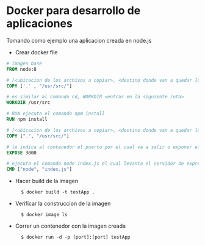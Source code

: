 # Docker para desarrollo de aplicaciones

Tomando como ejemplo una aplicacion creada en node.js

- Crear docker file
```dockerfile
# Imagen base
FROM node:8

# [<ubicacion de los archivos a copiar>, <destino donde van a quedar los archivos copiados>]
COPY ['.' , "/usr/src/"]

# es similar al comando cd, WORKDIR <entrar en la siguiente ruta> 
WORKDIR /usr/src

# RUN ejecuta el comando npm install 
RUN npm install

# [<ubicacion de los archivos a copiar>, <destino donde van a quedar los archivos copiados>]
COPY [".", "/usr/src/"]

# le indica al contenedor el puerto por el cual va a salir o exponer el contenedor, es el mismo puerto por donde esta escuchando node
EXPOSE 3000

# ejecuta el comando node index.js el cual levanta el servidor de express
CMD ["node", "index.js"]

```

- Hacer build de la imagen

        $ docker build -t testApp .


- Verificar la construccion de la imagen

        $ docker image ls

- Correr un contenedor con la imagen creada

        $ docker run -d -p [port]:[port] testApp